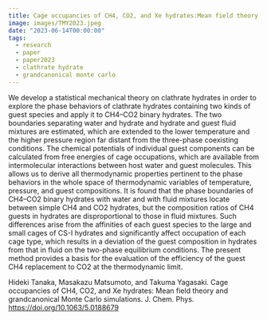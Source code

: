 ```yaml
---
title: Cage occupancies of CH4, CO2, and Xe hydrates:Mean field theory and grandcanonical Monte Carlo simulations.
image: images/TMY2023.jpeg
date: "2023-06-14T00:00:00"
tags:
  - research
  - paper
  - paper2023
  - clathrate hydrate
  - grandcanonical monte carlo
---
```

We develop a statistical mechanical theory on clathrate hydrates in order to explore the phase behaviors of clathrate hydrates containing two kinds of guest species and apply it to CH4–CO2 binary hydrates. The two boundaries separating water and hydrate and hydrate and guest fluid mixtures are estimated, which are extended to the lower temperature and the higher pressure region far distant from the three-phase coexisting conditions. The chemical potentials of individual guest components can be calculated from free energies of cage occupations, which are available from intermolecular interactions between host water and guest molecules. This allows us to derive all thermodynamic properties pertinent to the phase behaviors in the whole space of thermodynamic variables of temperature, pressure, and guest compositions. It is found that the phase boundaries of CH4–CO2 binary hydrates with water and with fluid mixtures locate between simple CH4 and CO2 hydrates, but the composition ratios of CH4 guests in hydrates are disproportional to those in fluid mixtures. Such differences arise from the affinities of each guest species to the large and small cages of CS-I hydrates and significantly affect occupation of each cage type, which results in a deviation of the guest composition in hydrates from that in fluid on the two-phase equilibrium conditions. The present method provides a basis for the evaluation of the efficiency of the guest CH4 replacement to CO2 at the thermodynamic limit.

Hideki Tanaka, Masakazu Matsumoto, and Takuma Yagasaki. Cage occupancies of CH4, CO2, and Xe hydrates: Mean field theory and grandcanonical Monte Carlo simulations. J. Chem. Phys. https://doi.org/10.1063/5.0188679